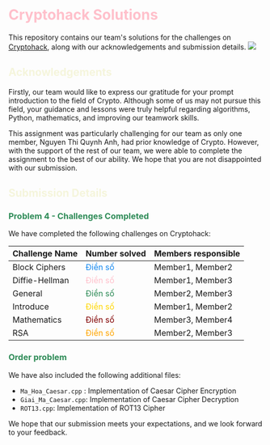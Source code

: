 # <span style="color:#FFC0CB">Cryptohack Solutions</span>

This repository contains our team's solutions for the challenges on [Cryptohack](https://cryptohack.org/), along with our acknowledgements and submission details.
<img src="https://cryptohack.org/static/img/main.png">
## <span style="color:#f5f5dc">Acknowledgements</span>

Firstly, our team would like to express our gratitude for your prompt introduction to the field of Crypto. Although some of us may not pursue this field, your guidance and lessons were truly helpful regarding algorithms, Python, mathematics, and improving our teamwork skills.

This assignment was particularly challenging for our team as only one member, Nguyen Thi Quynh Anh, had prior knowledge of Crypto. However, with the support of the rest of our team, we were able to complete the assignment to the best of our ability. We hope that you are not disappointed with our submission.

## <span style="color:#f5f5dc">Submission Details</span>

### <span style="color:#2E8B57">Problem 4 - Challenges Completed </span>

We have completed the following challenges on Cryptohack:

| Challenge Name | Number solved | Members responsible | 
| --- | --- | --- |
| Block Ciphers | <span style="color:#1589F0">Điền số</span> | Member1, Member2 |
| Diffie-Hellman | <span style="color:#FFC0CB">Điền số</span> | Member1, Member3 |
| General | <span style="color:#2E8B57">Điền số</span> | Member2, Member3 |
| Introduce | <span style="color:#FFD700">Điền số</span> | Member1, Member2 |
| Mathematics | <span style="color:#800000">Điền số</span> | Member3, Member4 |
| RSA | <span style="color:#FFA500">Điền số</span> | Member2, Member3 |

### <span style="color:#2E8B57">Order problem</span>

We have also included the following additional files:

- `Ma_Hoa_Caesar.cpp` : Implementation of Caesar Cipher Encryption
- `Giai_Ma_Caesar.cpp`: Implementation of Caesar Cipher Decryption
- `ROT13.cpp`: Implementation of ROT13 Cipher

We hope that our submission meets your expectations, and we look forward to your feedback.
